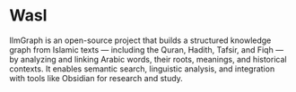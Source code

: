 # Wasl
IlmGraph is an open-source project that builds a structured knowledge graph from Islamic texts — including the Quran, Hadith, Tafsir, and Fiqh — by analyzing and linking Arabic words, their roots, meanings, and historical contexts. It enables semantic search, linguistic analysis, and integration with tools like Obsidian for research and study.
